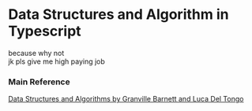 # Data Structures and Algorithm in Typescript

because why not <br/>
jk pls give me high paying job

### Main Reference

[Data Structures and Algorithms by Granville Barnett and Luca Del Tongo](https://mta.ca/~rrosebru/oldcourse/263114/Dsa.pdf)
